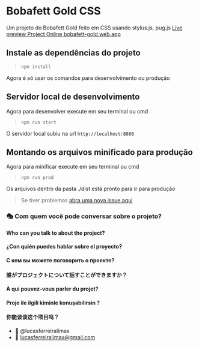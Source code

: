 # Bobafett Gold CSS

Um projeto do Bobafett Gold feito em CSS usando stylus.js, pug.js
[Live preview Project Online bobafett-gold.web.app](https://bobafett-gold.web.app)

## Instale as dependências do projeto

> `npm install`

Agora é só usar os comandos para desenvolvimento ou produção

## Servidor local de desenvolvimento
Agora para desenvolver execute em seu terminal ou cmd

> `npm run start`

O servidor local subiu na url `http://localhost:8080`

## Montando os arquivos minificado para produção
Agora para minificar execute em seu terminal ou cmd

> `npm run prod`

Os arquivos dentro da pasta ./dist está pronto para ir para produção

> Se tiver problemas [abra uma nova issue aqui](https://github.com/lucasferreiralimax/webpack_work/issues/new)

### :performing_arts: Com quem você pode conversar sobre o projeto?
#### Who can you talk to about the project?
#### ¿Con quién puedes hablar sobre el proyecto?
#### С кем вы можете поговорить о проекте?
#### 誰がプロジェクトについて話すことができますか？
#### À qui pouvez-vous parler du projet?
#### Proje ile ilgili kiminle konuşabilirsin ?
#### 你能谈谈这个项目吗？

* :ghost: @lucasferreiralimax
* :email: lucasferreiralimax@gmail.com
